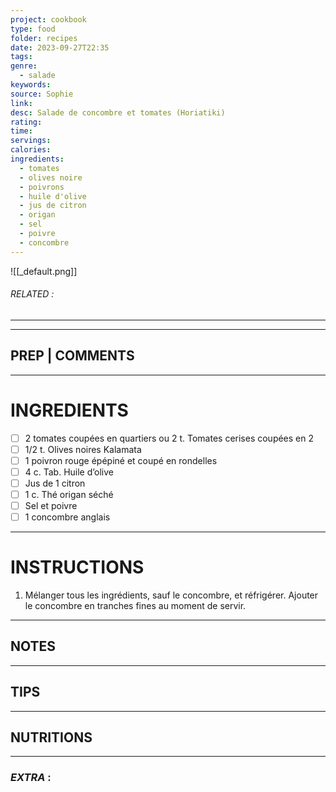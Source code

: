 ```yaml
---
project: cookbook
type: food
folder: recipes
date: 2023-09-27T22:35
tags: 
genre:
  - salade
keywords: 
source: Sophie
link: 
desc: Salade de concombre et tomates (Horiatiki)
rating: 
time: 
servings: 
calories: 
ingredients:
  - tomates
  - olives noire
  - poivrons
  - huile d'olive
  - jus de citron
  - origan
  - sel
  - poivre
  - concombre
---
```


![[_default.png]]
###### *RELATED* : 
---


---
## PREP | COMMENTS



---
# INGREDIENTS

- [ ] 2 tomates coupées en quartiers ou 2 t. Tomates cerises coupées en 2
- [ ] 1/2 t. Olives noires Kalamata
- [ ] 1 poivron rouge épépiné et coupé en rondelles
- [ ] 4 c. Tab. Huile d’olive
- [ ] Jus de 1 citron
- [ ] 1 c. Thé origan séché
- [ ] Sel et poivre
- [ ] 1 concombre anglais

---
# INSTRUCTIONS

1. Mélanger tous les ingrédients, sauf le concombre, et réfrigérer. Ajouter le concombre en tranches fines au moment de servir.

---
## NOTES



---
## TIPS



---
## NUTRITIONS



---
### *EXTRA* :



